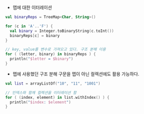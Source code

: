 - 맵에 대한 이터레이션

```kotlin
val binaryReps = TreeMap<Char, String>()

for (c in 'A'..'F') {
  val binary = Integer.toBinaryString(c.toInt())
  binaryReps[c] = binary 
}

// key, value를 변수로 가져오고 있다. 구조 분해 이용
for ( (letter, binary) in binaryReps ) {
  println("$letter = $binary")
}
```



- 맵에 사용했던 구조 분해 구문을 맵이 아닌 컬렉션에도 활용 가능하다. 

```kotlin
val list = arrayListOf("10", "11", "1001")

// 인덱스와 함께 컬렉션을 이터레이션 함
for ( (index, element) in list.withIndex() ) {
  println("$index: $element")
}
```



